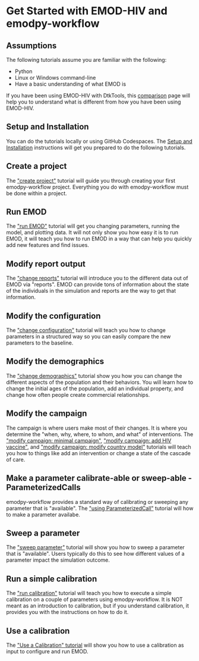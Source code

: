 # Get Started with EMOD-HIV and emodpy-workflow

## Assumptions

The following tutorials assume you are familiar with the following:

- Python
- Linux or Windows command-line
- Have a basic understanding of what EMOD is

If you have been using EMOD-HIV with DtkTools, this [comparison](../reference/dtktools_comparison.md)
page will help you to understand what is different from how you have been using EMOD-HIV.

## Setup and Installation

You can do the tutorials locally or using GitHub Codespaces.  The
[Setup and Installation](setup.md) instructions will get you prepared to
do the following tutorials.

## Create a project

The ["create project"](create_project.md) tutorial will guide you through creating
your first emodpy-workflow project.  Everything you do with emodpy-workflow
must be done within a project.

## Run EMOD
The ["run EMOD"](run_emod.md) tutorial will get you changing parameters, running
the model, and plotting data.  It will not only show you how easy it is to run EMOD,
it will teach you how to run EMOD in a way that can help you quickly add new features
and find issues.

## Modify report output
The ["change reports"](modify_reports.md) tutorial will introduce you to the different
data out of EMOD via "reports".  EMOD can provide tons of information about the state
of the individuals in the simulation and reports are the way to get that information.

## Modify the configuration

The ["change configuration"](modify_configuration.md) tutorial will teach you how to
change parameters in a structured way so you can easily compare the new parameters to
the baseline.

## Modify the demographics

The ["change demographics"](modify_demographics.md) tutorial show you how you can
change the different aspects of the population and their behaviors.  You will learn
how to change the initial ages of the population, add an individual property, and
change how often people create commercial relationships.

## Modify the campaign

The campaign is where users make most of their changes.  It is where you determine
the "when, why, where, to whom, and what" of interventions.
The ["modify campaign: minimal campaign"](modify_campaign_1_minimal_campaign.md), 
["modify campaign: add HIV vaccine"](modify_campaign_2_add_vaccine.md), and
["modify campaign: modify country model"](modify_campaign_3_modify_country_model.md)
tutorials will teach you how to things
like add an intervention or change a state of the cascade of care.

## Make a parameter calibrate-able or sweep-able - ParameterizedCalls

emodpy-workflow provides a standard way of calibrating or sweeping any parameter
that is "available".  The ["using ParameterizedCall"](using_parameterized_calls.md)
tutorial will how to make a parameter availabe.

## Sweep a parameter

The ["sweep parameter"](sweep_parameter.md) tutorial will show you how to sweep
a parameter that is "available".  Users typically do this to see how different
values of a parameter impact the simulation outcome.

## Run a simple calibration

The ["run calibration"](run_calibration.md) tutorial will teach you how to execute
a simple calibration on a couple of parameters using emodpy-workflow.  It is NOT
meant as an introduction to calibration, but if you understand calibration, it
provides you with the instructions on how to do it.

## Use a calibration

The ["Use a Calibration" tutorial](use_calibration.md) will show you how to use a calibration
as input to configure and run EMOD. 


